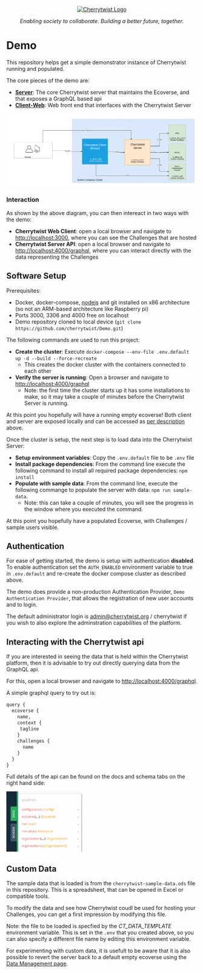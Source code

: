 <p align="center">
  <a href="http://cherrytwist.org/" target="blank"><img src="https://cherrytwist.org/uploads/logos/CT-logo-teal-transparent.svg" width="400" alt="Cherrytwist Logo" /></a>
</p>
<p align="center"><i>Enabling society to collaborate. Building a better future, together.</i></p>


# Demo

This repository helps get a simple demonstrator instance of Cherrytwist running and populated.

The core pieces of the demo are:

- **[Server](http://github.com/cherrytwist/server)**: The core Cherrytwist server that maintains the Ecoverse, and that exposes a GraphQL based api
- **[Client-Web](http://github.com/cherrytwist/client-web)**: Web front end that interfaces with the Cherrytwist Server

<p >
<img src="docs/images/docker-compose.png" alt="Docker compose cluster" width="600" />
</p>

### Interaction
As shown by the above diagram, you can then intereact in two ways with the demo:
* **Cherrytwist Web Client**: open a local browser and navigate to [http://localhost:3000](http://localhost:3000), where you can see the Challenges that are hosted
* **Cherrytwist Server API**: open a local browser and navigate to [http://localhost:4000/graphql](http://localhost:4000/graphql), where you can interact directly with the data representing the Challenges

## Software Setup

Prerequisites:

- Docker, docker-compose, [nodejs](https://nodejs.org/en/download/package-manager/) and git installed on x86 architecture (so not an ARM-based architecture like Raspberry pi)
- Ports 3000, 3306 and 4000 free on localhost
- Demo repository cloned to local device (`git clone https://github.com/cherrytwist/Demo.git`)

The following commands are used to run this project:

* **Create the cluster**: Execute `docker-compose --env-file .env.default up -d --build --force-recreate`
  * This creates the docker cluster with the containers connected to each other
* **Verify the server is running**: Open a browser and navigate to [http://localhost:4000/graphql](http://localhost:4000/graphql)
  * Note: the first time the cluster starts up it has some installations to make, so it may take a couple of minutes before the Cherrytwist Server is running.

At this point you hopefully will have a running empty ecoverse! Both client and server are exposed locally and can be accessed as [per description](#Interaction) above.

Once the cluster is setup, the next step is to load data into the Cherrytwist Server:
* **Setup environment variables**: Copy the `.env.default` file to be `.env` file
* **Install package dependencies**: From the command line execute the following command to install all required package dependencies: `npm install`
* **Populate with sample data**: From the command line, execute the following commange to populate the server with data: `npm run sample-data`.
  * Note: this can take a couple of minutes, you will see the progress in the window where you executed the command.

At this point you hopefully have a populated Ecoverse, with Challenges / sample users visible.

## Authentication

For ease of getting started, the demo is setup with authentication **disabled**. To enable authentication set the `AUTH_ENABLED` environment variable to true in `.env.default` and re-create the docker compose cluster as described above.

The demo does provide a non-production Authentication Provider, `Demo Authentication Provider`, that allows the registration of new user accounts and to login.

The default administrator login is admin@cherrytwist.org / cherrytwist if you wish to also explore the adminstration capabilities of the platform.

## Interacting with the Cherrytwist api
If you are interested in seeing the data that is held within the Cherrytwist platform, then it is advisable to try out directly querying data from the GraphQL api.

For this, open a local browser and navigate to [http://localhost:4000/graphql](http://localhost:4000/graphql).

A simple graphql query to try out is:
```
query {
  ecoverse {
    name,
    context {
     tagline
    }
    challenges {
      name
    }
  }
}
```

Full details of the api can be found on the docs and schema tabs on the right hand side:
<p >
<img src="docs/images/graphql-playground.png" alt="Graphql api on playground" width="200" />
</p>


## Custom Data
The sample data that is loaded is from the ```cherrytwist-sample-data.ods``` file in this repository. This is a spreadsheet, that can be opened in Excel or compatible tools.

To modify the data and see how Cherrytwist coudl be used for hosting your Challenges, you can get a first impression by modifying this file.

Note: the file to be loaded is specfied by the *CT_DATA_TEMPLATE* environment variable. This is set in the ```.env``` that you created above, so you can also specify a different file name by editing this environment variable.

For experimenting with custom data, it is usefult to be aware that it is also possible to revert the server back to a default empty ecoverse using the [Data Management page](http://localhost:4000/data-management).

